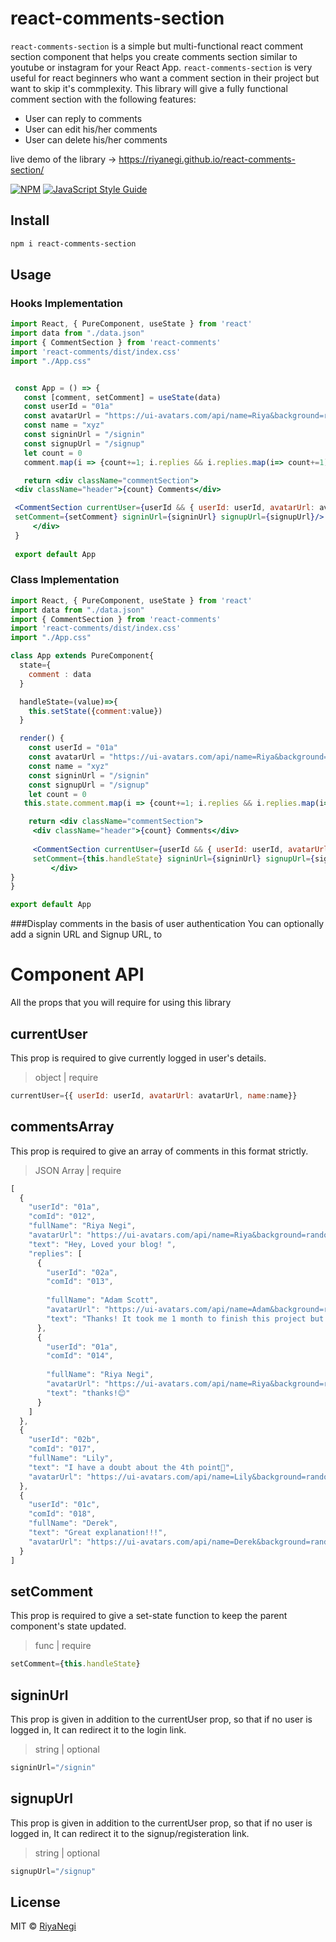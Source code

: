 # react-comments-section

`react-comments-section` is a simple but multi-functional react comment section component that helps you create comments section similar to youtube or instagram for your React App.
`react-comments-section` is very useful for react beginners who want a comment section in their project but want to skip it's commplexity. This library will give a fully functional comment section with the following features: 
  - User can reply to comments  
  - User can edit his/her comments
  - User can delete his/her comments

live demo of the library -> https://riyanegi.github.io/react-comments-section/

[![NPM](https://img.shields.io/npm/v/react-comments.svg)](https://www.npmjs.com/package/react-comments) [![JavaScript Style Guide](https://img.shields.io/badge/code_style-standard-brightgreen.svg)](https://standardjs.com)

## Install

```bash
npm i react-comments-section
```

## Usage

### Hooks Implementation

```jsx
import React, { PureComponent, useState } from 'react'
import data from "./data.json"
import { CommentSection } from 'react-comments'
import 'react-comments/dist/index.css'
import "./App.css"


 const App = () => {
   const [comment, setComment] = useState(data)
   const userId = "01a"
   const avatarUrl = "https://ui-avatars.com/api/name=Riya&background=random"
   const name = "xyz"
   const signinUrl = "/signin"
   const signupUrl = "/signup"
   let count = 0
   comment.map(i => {count+=1; i.replies && i.replies.map(i=> count+=1)} )

   return <div className="commentSection">
 <div className="header">{count} Comments</div>

 <CommentSection currentUser={userId && { userId: userId, avatarUrl: avatarUrl, name: name }} commentsArray={comment}
 setComment={setComment} signinUrl={signinUrl} signupUrl={signupUrl}/>
     </div>
 }
 
 export default App

```

### Class Implementation

```jsx
import React, { PureComponent, useState } from 'react'
import data from "./data.json"
import { CommentSection } from 'react-comments'
import 'react-comments/dist/index.css'
import "./App.css"

class App extends PureComponent{
  state={ 
    comment : data
  }

  handleState=(value)=>{
    this.setState({comment:value})
  }

  render() {
    const userId = "01a"
    const avatarUrl = "https://ui-avatars.com/api/name=Riya&background=random"
    const name = "xyz"
    const signinUrl = "/signin"
    const signupUrl = "/signup"
    let count = 0
   this.state.comment.map(i => {count+=1; i.replies && i.replies.map(i=> count+=1)} )

    return <div className="commentSection">
     <div className="header">{count} Comments</div>
    
     <CommentSection currentUser={userId && { userId: userId, avatarUrl: avatarUrl, name:name }} commentsArray={this.state.comment}
     setComment={this.handleState} signinUrl={signinUrl} signupUrl={signupUrl} />
         </div>
}
}

export default App

```
###Display comments in the basis of user authentication
You can optionally add a signin URL and Signup URL, to 



# Component API
All the props that you will require for using this library

## currentUser
This prop is required to give currently logged in user's details.

 > object | require
```jsx
currentUser={{ userId: userId, avatarUrl: avatarUrl, name:name}}
```

## commentsArray
This prop is required to give an array of comments in this format strictly.


 > JSON Array | require
```jsx
[
  {
    "userId": "01a",
    "comId": "012",
    "fullName": "Riya Negi",
    "avatarUrl": "https://ui-avatars.com/api/name=Riya&background=random" ,
    "text": "Hey, Loved your blog! ",
    "replies": [
      {
        "userId": "02a",
        "comId": "013",
  
        "fullName": "Adam Scott",
        "avatarUrl": "https://ui-avatars.com/api/name=Adam&background=random" ,
        "text": "Thanks! It took me 1 month to finish this project but I am glad it helped out someone!🥰"
      },
      {
        "userId": "01a",
        "comId": "014",
  
        "fullName": "Riya Negi",
        "avatarUrl": "https://ui-avatars.com/api/name=Riya&background=random",
        "text": "thanks!😊"
      }
    ]
  },
  {
    "userId": "02b",
    "comId": "017",
    "fullName": "Lily",
    "text": "I have a doubt about the 4th point🤔",
    "avatarUrl": "https://ui-avatars.com/api/name=Lily&background=random"
  },
  {
    "userId": "01c",
    "comId": "018",
    "fullName": "Derek",
    "text": "Great explanation!!!",
    "avatarUrl": "https://ui-avatars.com/api/name=Derek&background=random"
  }
]
```
## setComment
This prop is required to give a set-state function to keep the parent component's state updated.


 > func | require
```jsx
setComment={this.handleState}

```
## signinUrl
This prop is given in addition to the currentUser prop, so  that if no user is logged in, It can redirect it to the login link.


 > string | optional
```jsx
signinUrl="/signin"

```
## signupUrl
This prop is given in addition to the currentUser prop, so  that if no user is logged in, It can redirect it to the signup/registeration link.


 > string | optional
```jsx
signupUrl="/signup"

```




## License

MIT © [RiyaNegi](https://github.com/RiyaNegi)
